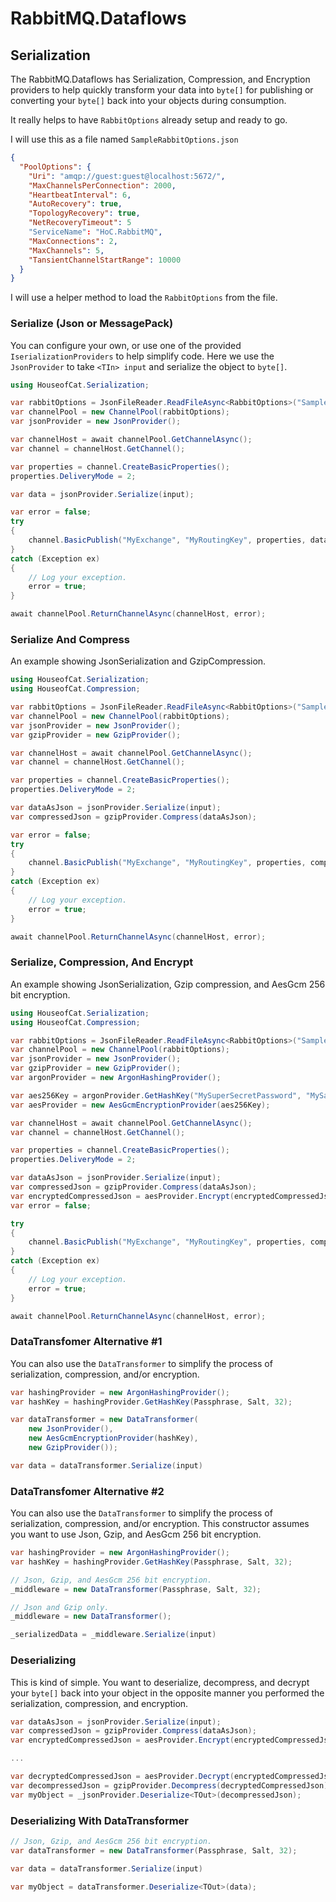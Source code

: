 ﻿# RabbitMQ.Dataflows
## Serialization

The RabbitMQ.Dataflows has Serialization, Compression, and Encryption providers to help quickly
transform your data into `byte[]` for publishing or converting your `byte[]` back into your
objects during consumption.

It really helps to have `RabbitOptions` already setup and ready to go.

I will use this as a file named `SampleRabbitOptions.json`
```json
{
  "PoolOptions": {
    "Uri": "amqp://guest:guest@localhost:5672/",
    "MaxChannelsPerConnection": 2000,
    "HeartbeatInterval": 6,
    "AutoRecovery": true,
    "TopologyRecovery": true,
    "NetRecoveryTimeout": 5
    "ServiceName": "HoC.RabbitMQ",
    "MaxConnections": 2,
    "MaxChannels": 5,
    "TansientChannelStartRange": 10000
  }
}
```

I will use a helper method to load the `RabbitOptions` from the file.

### Serialize (Json or MessagePack)
You can configure your own, or use one of the provided `IserializationProviders`
to help simplify code. Here we use the `JsonProvider` to take `<TIn> input` and
serialize the object to `byte[]`.
```csharp
using HouseofCat.Serialization;

var rabbitOptions = JsonFileReader.ReadFileAsync<RabbitOptions>("SampleRabbitOptions.json");
var channelPool = new ChannelPool(rabbitOptions);
var jsonProvider = new JsonProvider();

var channelHost = await channelPool.GetChannelAsync();
var channel = channelHost.GetChannel();

var properties = channel.CreateBasicProperties();
properties.DeliveryMode = 2;

var data = jsonProvider.Serialize(input);

var error = false;
try
{
    channel.BasicPublish("MyExchange", "MyRoutingKey", properties, data);
}
catch (Exception ex)
{
    // Log your exception.
    error = true;
}

await channelPool.ReturnChannelAsync(channelHost, error);
```

### Serialize And Compress
An example showing JsonSerialization and GzipCompression.
```csharp
using HouseofCat.Serialization;
using HouseofCat.Compression;

var rabbitOptions = JsonFileReader.ReadFileAsync<RabbitOptions>("SampleRabbitOptions.json");
var channelPool = new ChannelPool(rabbitOptions);
var jsonProvider = new JsonProvider();
var gzipProvider = new GzipProvider();

var channelHost = await channelPool.GetChannelAsync();
var channel = channelHost.GetChannel();

var properties = channel.CreateBasicProperties();
properties.DeliveryMode = 2;

var dataAsJson = jsonProvider.Serialize(input);
var compressedJson = gzipProvider.Compress(dataAsJson);

var error = false;
try
{
    channel.BasicPublish("MyExchange", "MyRoutingKey", properties, compressedJson);
}
catch (Exception ex)
{
    // Log your exception.
    error = true;
}

await channelPool.ReturnChannelAsync(channelHost, error);
```

### Serialize, Compression, And Encrypt
An example showing JsonSerialization, Gzip compression, and AesGcm 256 bit encryption.
```csharp
using HouseofCat.Serialization;
using HouseofCat.Compression;

var rabbitOptions = JsonFileReader.ReadFileAsync<RabbitOptions>("SampleRabbitOptions.json");
var channelPool = new ChannelPool(rabbitOptions);
var jsonProvider = new JsonProvider();
var gzipProvider = new GzipProvider();
var argonProvider = new ArgonHashingProvider();

var aes256Key = argonProvider.GetHashKey("MySuperSecretPassword", "MySaltySaltSalt", size: 32);
var aesProvider = new AesGcmEncryptionProvider(aes256Key);

var channelHost = await channelPool.GetChannelAsync();
var channel = channelHost.GetChannel();

var properties = channel.CreateBasicProperties();
properties.DeliveryMode = 2;

var dataAsJson = jsonProvider.Serialize(input);
var compressedJson = gzipProvider.Compress(dataAsJson);
var encryptedCompressedJson = aesProvider.Encrypt(encryptedCompressedJson);
var error = false;

try
{
    channel.BasicPublish("MyExchange", "MyRoutingKey", properties, compressedJson);
}
catch (Exception ex)
{
    // Log your exception.
    error = true;
}

await channelPool.ReturnChannelAsync(channelHost, error);
```

### DataTransfomer Alternative #1
You can also use the `DataTransformer` to simplify the process of serialization, compression, and/or encryption.
```csharp
var hashingProvider = new ArgonHashingProvider();
var hashKey = hashingProvider.GetHashKey(Passphrase, Salt, 32);

var dataTransformer = new DataTransformer(
    new JsonProvider(),
    new AesGcmEncryptionProvider(hashKey),
    new GzipProvider());

var data = dataTransformer.Serialize(input)
```

### DataTransfomer Alternative #2
You can also use the `DataTransformer` to simplify the process of serialization, compression, and/or encryption.
This constructor assumes you want to use Json, Gzip, and AesGcm 256 bit encryption.
```csharp
var hashingProvider = new ArgonHashingProvider();
var hashKey = hashingProvider.GetHashKey(Passphrase, Salt, 32);

// Json, Gzip, and AesGcm 256 bit encryption.
_middleware = new DataTransformer(Passphrase, Salt, 32);

// Json and Gzip only.
_middleware = new DataTransformer();

_serializedData = _middleware.Serialize(input)
```

### Deserializing
This is kind of simple. You want to deserialize, decompress, and decrypt your `byte[]` back into your object
in the opposite manner you performed the serialization, compression, and encryption.
```csharp
var dataAsJson = jsonProvider.Serialize(input);
var compressedJson = gzipProvider.Compress(dataAsJson);
var encryptedCompressedJson = aesProvider.Encrypt(encryptedCompressedJson);

...

var decryptedCompressedJson = aesProvider.Decrypt(encryptedCompressedJson);
var decompressedJson = gzipProvider.Decompress(decryptedCompressedJson);
var myObject = _jsonProvider.Deserialize<TOut>(decompressedJson);
```

### Deserializing With DataTransformer
```csharp
// Json, Gzip, and AesGcm 256 bit encryption.
var dataTransformer = new DataTransformer(Passphrase, Salt, 32);

var data = dataTransformer.Serialize(input)

var myObject = dataTransformer.Deserialize<TOut>(data);
```